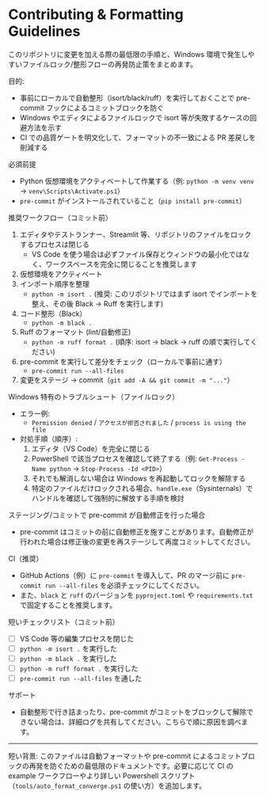 # Contributing & Formatting Guidelines

このリポジトリに変更を加える際の最低限の手順と、Windows 環境で発生しやすいファイルロック/整形フローの再発防止策をまとめます。

目的:

- 事前にローカルで自動整形（isort/black/ruff）を実行しておくことで pre-commit フックによるコミットブロックを防ぐ
- Windows やエディタによるファイルロックで isort 等が失敗するケースの回避方法を示す
- CI での品質ゲートを明文化して、フォーマットの不一致による PR 差戻しを削減する

必須前提

- Python 仮想環境をアクティベートして作業する（例: `python -m venv venv` → `venv\Scripts\Activate.ps1`）
- `pre-commit` がインストールされていること（`pip install pre-commit`）

推奨ワークフロー（コミット前）

1. エディタやテストランナー、Streamlit 等、リポジトリのファイルをロックするプロセスは閉じる
   - VS Code を使う場合は必ずファイル保存とウィンドウの最小化ではなく、ワークスペースを完全に閉じることを推奨します
2. 仮想環境をアクティベート
3. インポート順序を整理
   - `python -m isort .`
     (推奨: このリポジトリではまず isort でインポートを整え、その後 Black → Ruff を実行します)
4. コード整形（Black）
   - `python -m black .`
5. Ruff のフォーマット (lint/自動修正)
   - `python -m ruff format .`
     (順序: isort → black → ruff の順で実行してください)
6. pre-commit を実行して差分をチェック（ローカルで事前に通す）
   - `pre-commit run --all-files`
7. 変更をステージ → commit（`git add -A && git commit -m "..."`）

Windows 特有のトラブルシュート（ファイルロック）

- エラー例:
  - `Permission denied` / `アクセスが拒否されました` / `process is using the file`
- 対処手順（順序）:
  1. エディタ（VS Code）を完全に閉じる
  2. PowerShell で該当プロセスを確認して終了する（例: `Get-Process -Name python` → `Stop-Process -Id <PID>`）
  3. それでも解消しない場合は Windows を再起動してロックを解除する
  4. 特定のファイルだけロックされる場合、`handle.exe`（Sysinternals）でハンドルを確認して強制的に解放する手順を検討

ステージング/コミットで pre-commit が自動修正を行った場合

- pre-commit はコミットの前に自動修正を施すことがあります。自動修正が行われた場合は修正後の変更を再ステージして再度コミットしてください。

CI（推奨）

- GitHub Actions（例）に `pre-commit` を導入して、PR のマージ前に `pre-commit run --all-files` を必須チェックにしてください。
- また、`black` と `ruff` のバージョンを `pyproject.toml` や `requirements.txt` で固定することを推奨します。

短いチェックリスト（コミット前）

- [ ] VS Code 等の編集プロセスを閉じた
- [ ] `python -m isort .` を実行した
- [ ] `python -m black .` を実行した
- [ ] `python -m ruff format .` を実行した
- [ ] `pre-commit run --all-files` を通した

サポート

- 自動整形で行き詰まったり、pre-commit がコミットをブロックして解除できない場合は、詳細ログを共有してください。こちらで順に原因を調べます。

---

短い背景: このファイルは自動フォーマットや pre-commit によるコミットブロックの再発を防ぐための最低限のドキュメントです。必要に応じて CI の example ワークフローやより詳しい Powershell スクリプト（`tools/auto_format_converge.ps1` の使い方）を追加します。
